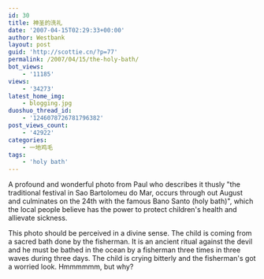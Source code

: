 ```yaml
---
id: 30
title: 神圣的洗礼
date: '2007-04-15T02:29:33+00:00'
author: Westbank
layout: post
guid: 'http://scottie.cn/?p=77'
permalink: /2007/04/15/the-holy-bath/
bot_views:
    - '11185'
views:
    - '34273'
latest_home_img:
    - blogging.jpg
duoshuo_thread_id:
    - '1246078726781796382'
post_views_count:
    - '42922'
categories:
    - 一地鸡毛
tags:
    - 'holy bath'
---
```


A profound and wonderful photo from Paul who describes it thusly "the traditional festival in Sao Bartolomeu do Mar, occurs through out August and culminates on the 24th with the famous Bano Santo (holy bath)", which the local people believe has the power to protect children's health and allievate sickness.

This photo should be perceived in a divine sense. The child is coming from a sacred bath done by the fisherman. It is an ancient ritual against the devil and he must be bathed in the ocean by a fisherman three times in three waves during three days. The child is crying bitterly and the fisherman's got a worried look. Hmmmmmm, but why?